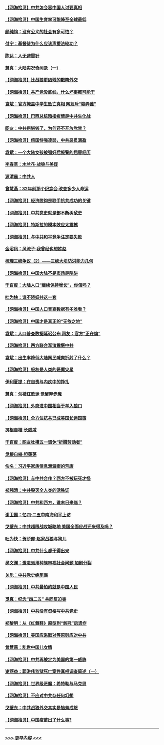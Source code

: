 #### [【网海拾贝】中共怎会容中国人讨要真相](../pages/nsc993/n12952161.md?t=05160702) 
#### [【网海拾贝】中国生育率可能降至全球最低](../pages/nsc993/n12948793.md?t=05160702) 
#### [颜纯钩：没有公义的社会有多可怕？](../pages/nsc993/n12947626.md?t=05160702) 
#### [付宁：基督徒为什么应该声援法轮功？](../pages/nsc993/n12947233.md?t=05160702) 
#### [陈达：人无避雷针](../pages/nsc993/n12947098.md?t=05160702) 
#### [慧真：大陆实况奇闻录（一）](../pages/nsc993/n12945811.md?t=05160702) 
#### [【网海拾贝】比战狼更凶残的戳瞎外交](../pages/nsc993/n12945717.md?t=05160702) 
#### [【网海拾贝】共产党没底线，什么坏事都可能干](../pages/nsc993/n12942090.md?t=05160702) 
#### [袁斌：官方掩盖中学生坠亡真相 网友斥“糊弄谁”](../pages/nsc993/n12942029.md?t=05160702) 
#### [【网海拾贝】巴西总统暗指疫情是中共生化战](../pages/nsc993/n12938999.md?t=05160702) 
#### [网友：中共捞够钱了，为何还不开放党禁？](../pages/nsc993/n12938952.md?t=05160702) 
#### [【网海拾贝】俄国恃强凌弱，中共恶贯满盈](../pages/nsc993/n12936626.md?t=05160702) 
#### [袁斌：一个大陆女孩被强奸后报警的屈辱经历](../pages/nsc993/n12936547.md?t=05160702) 
#### [李春草：木兰花·战狼与美谍](../pages/nsc993/n12935995.md?t=05160702) 
#### [源清晨：中共人](../pages/nsc993/n12935589.md?t=05160702) 
#### [曾慧燕：32年前那个纪念会 改变多少人命运](../pages/nsc993/n12934233.md?t=05160702) 
#### [【网海拾贝】经济脱钩是联手抗共成功的关键](../pages/nsc993/n12934176.md?t=05160702) 
#### [【网海拾贝】中共党史就是部不断树敌史](../pages/nsc993/n12932844.md?t=05160702) 
#### [【网海拾贝】特斯拉的模本效应太震撼](../pages/nsc993/n12925626.md?t=05160702) 
#### [【网海拾贝】与中共和平竞争注定要失败](../pages/nsc993/n12923326.md?t=05160702) 
#### [金浴凤：风流子‧我曾经也想姓赵](../pages/nsc993/n12920911.md?t=05160702) 
#### [梳理三峡争议（2）——三峡大坝防洪能力几何](../pages/nsc993/n12920173.md?t=05160702) 
#### [【网海拾贝】中国大陆不是市场是陷阱](../pages/nsc993/n12920143.md?t=05160702) 
#### [千百度：大陆人口“继续保持增长”，你信吗？](../pages/nsc993/n12918946.md?t=05160702) 
#### [吐为快：谁不晓妖共这一套](../pages/nsc993/n12918941.md?t=05160702) 
#### [【网海拾贝】中国人口普查数据有多难看？](../pages/nsc993/n12917822.md?t=05160702) 
#### [【网海拾贝】中国才是真正的“无依之地”](../pages/nsc993/n12915845.md?t=05160702) 
#### [袁斌：人口普查数据延迟公布 网友：官方“正在编”](../pages/nsc993/n12915748.md?t=05160702) 
#### [【网海拾贝】西方联合军演震慑中共](../pages/nsc993/n12913466.md?t=05160702) 
#### [袁斌：出生率降低大陆网民喊爽折射了什么？](../pages/nsc993/n12913365.md?t=05160702) 
#### [【网海拾贝】极权是人类的恶魔灾星](../pages/nsc993/n12910697.md?t=05160702) 
#### [伊利夏提：在自责与内疚中的挣扎](../pages/nsc993/n12910493.md?t=05160702) 
#### [慧真：勿被红歌迷 觉醒弃赤魔](../pages/nsc993/n12910485.md?t=05160702) 
#### [【网海拾贝】外商进中国相当于羊入狼口](../pages/nsc993/n12908274.md?t=05160702) 
#### [【网海拾贝】全方位抗共已成美国长远国策](../pages/nsc993/n12906878.md?t=05160702) 
#### [灵根自植‧长戚戚](../pages/nsc993/n12905585.md?t=05160702) 
#### [千百度：网友吐槽五一调休“折腾劳动者”](../pages/nsc993/n12905934.md?t=05160702) 
#### [灵根自植‧坦荡荡](../pages/nsc993/n12905562.md?t=05160702) 
#### [佚名：习近平家族信息泄漏案的荒唐](../pages/nsc993/n12904705.md?t=05160702) 
#### [【网海拾贝】与中共合作？西方不被玩死才怪](../pages/nsc993/n12903873.md?t=05160702) 
#### [郑纯清：中共毁灭全人类的活铁证](../pages/nsc993/n12903785.md?t=05160702) 
#### [【网海拾贝】中共和西方，谁末日来临？](../pages/nsc993/n12903482.md?t=05160702) 
#### [谢卫国：忆四‧二五中南海和平上访](../pages/nsc993/n12902192.md?t=05160702) 
#### [戈壁东：中共超限战攻城略地 美国全面应战还来得及吗？](../pages/nsc993/n12902297.md?t=05160702) 
#### [吐为快：贺骄郎‧赵家战狼与狗儿](../pages/nsc993/n12902280.md?t=05160702) 
#### [【网海拾贝】中共什么都干得出来](../pages/nsc993/n12897500.md?t=05160702) 
#### [吴文渊：激进派用种族审视社会问题 加剧分裂](../pages/nsc993/n12893881.md?t=05160702) 
#### [关乐：中共党史绝笔谣](../pages/nsc993/n12897270.md?t=05160702) 
#### [【网海拾贝】中共最怕的就是中国人民](../pages/nsc993/n12894705.md?t=05160702) 
#### [觅真：纪念“四二五” 共同反迫害](../pages/nsc993/n12894553.md?t=05160702) 
#### [【网海拾贝】中共没有资格写中共党史](../pages/nsc993/n12892231.md?t=05160702) 
#### [郑黎明：从《红舞鞋》原型到“新冠”后遗症](../pages/nsc993/n12890469.md?t=05160702) 
#### [【网海拾贝】美国应采取对等原则应对中共](../pages/nsc993/n12889176.md?t=05160702) 
#### [曾慧燕：乱世中国儿女情](../pages/nsc993/n12887931.md?t=05160702) 
#### [【网海拾贝】中共再被定为美国的第一威胁](../pages/nsc993/n12887580.md?t=05160702) 
#### [谢燕益：郭洪伟监狱死亡案件真相调查简述（一）](../pages/nsc993/n12885648.md?t=05160702) 
#### [【网海拾贝】世界级恶魔：希特勒与马克思](../pages/nsc993/n12884062.md?t=05160702) 
#### [【网海拾贝】不应对中共存任何幻想](../pages/nsc993/n12881460.md?t=05160702) 
#### [戈壁东：中共战狼外交其实是恼羞成怒](../pages/nsc993/n12880392.md?t=05160702) 
#### [【网海拾贝】中国疫苗出了什么事?](../pages/nsc993/n12879124.md?t=05160702) 

----
#### [ >>> 更早内容 <<< ](../indexes/nsc993-earlier.md)
